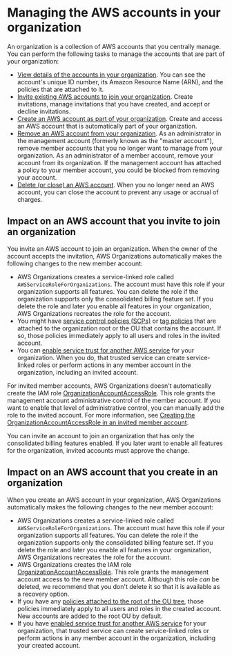 # Managing the AWS accounts in your organization<a name="orgs_manage_accounts"></a>

An organization is a collection of AWS accounts that you centrally manage\. You can perform the following tasks to manage the accounts that are part of your organization:
+ [View details of the accounts in your organization](orgs_manage_org_details.md#orgs_view_account)\. You can see the account's unique ID number, its Amazon Resource Name \(ARN\), and the policies that are attached to it\.
+ [Invite existing AWS accounts to join your organization](orgs_manage_accounts_invites.md)\. Create invitations, manage invitations that you have created, and accept or decline invitations\.
+ [Create an AWS account as part of your organization](orgs_manage_accounts_create.md)\. Create and access an AWS account that is automatically part of your organization\.
+ [Remove an AWS account from your organization](orgs_manage_accounts_remove.md)\. As an administrator in the management account \(formerly known as the "master account"\), remove member accounts that you no longer want to manage from your organization\. As an administrator of a member account, remove your account from its organization\. If the management account has attached a policy to your member account, you could be blocked from removing your account\. 
+ [Delete \(or close\) an AWS account](orgs_manage_accounts_close.md)\. When you no longer need an AWS account, you can close the account to prevent any usage or accrual of charges\.

## Impact on an AWS account that you invite to join an organization<a name="impact_of_join"></a>

You invite an AWS account to join an organization\. When the owner of the account accepts the invitation, AWS Organizations automatically makes the following changes to the new member account:
+ AWS Organizations creates a service\-linked role called `AWSServiceRoleForOrganizations`\. The account must have this role if your organization supports all features\. You can delete the role if the organization supports only the consolidated billing feature set\. If you delete the role and later you enable all features in your organization, AWS Organizations recreates the role for the account\. 
+ You might have [service control policies \(SCPs\)](orgs_manage_policies_scps.md) or [tag policies](orgs_manage_policies_tag-policies.md) that are attached to the organization root or the OU that contains the account\. If so, those policies immediately apply to all users and roles in the invited account\.
+ You can [enable service trust for another AWS service](orgs_integrate_services_list.md) for your organization\. When you do, that trusted service can create service\-linked roles or perform actions in any member account in the organization, including an invited account\.

For invited member accounts, AWS Organizations doesn't automatically create the IAM role [OrganizationAccountAccessRole](orgs_manage_accounts_access.md#orgs_manage_accounts_access-cross-account-role)\. This role grants the management account administrative control of the member account\. If you want to enable that level of administrative control, you can manually add the role to the invited account\. For more information, see [Creating the OrganizationAccountAccessRole in an invited member account](orgs_manage_accounts_access.md#orgs_manage_accounts_create-cross-account-role)\. 

You can invite an account to join an organization that has only the consolidated billing features enabled\. If you later want to enable all features for the organization, invited accounts must approve the change\.

## Impact on an AWS account that you create in an organization<a name="impact_of_create"></a>

When you create an AWS account in your organization, AWS Organizations automatically makes the following changes to the new member account:
+ AWS Organizations creates a service\-linked role called `AWSServiceRoleForOrganizations`\. The account must have this role if your organization supports all features\. You can delete the role if the organization supports only the consolidated billing feature set\. If you delete the role and later you enable all features in your organization, AWS Organizations recreates the role for the account\.
+ AWS Organizations creates the IAM role [OrganizationAccountAccessRole](orgs_manage_accounts_access.md#orgs_manage_accounts_access-cross-account-role)\. This role grants the management account access to the new member account\. Although this role *can* be deleted, we recommend that you don't delete it so that it is available as a recovery option\.
+ If you have any [policies attached to the root of the OU tree](orgs_manage_policies.md), those policies immediately apply to all users and roles in the created account\. New accounts are added to the root OU by default\.
+ If you have [enabled service trust for another AWS service](orgs_integrate_services_list.md) for your organization, that trusted service can create service\-linked roles or perform actions in any member account in the organization, including your created account\.